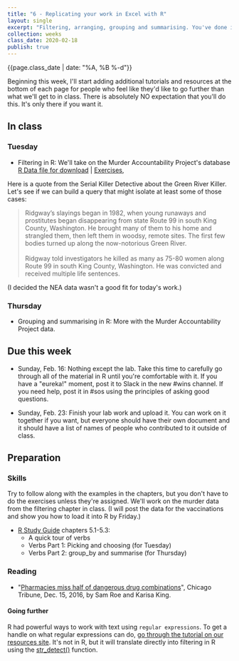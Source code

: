 ```yaml
---
title: "6 - Replicating your work in Excel with R"
layout: single
excerpt: "Filtering, arranging, grouping and summarising. You've done it all before, just not with the British spelling."
collection: weeks
class_date: 2020-02-18
publish: true
---
```

{{page.class_date | date: "%A, %B %-d"}}

Beginning this week, I'll start adding additional tutorials and resources at the bottom of each page for people who feel like they'd like to go further than what we'll get to in class. There is absolutely NO expectation that you'll do this.  It's only there if you want it.

## In class

### Tuesday

* Filtering in R: We'll take on the Murder Accountability Project's database <br>[R Data file for download](https://github.com/cronkitedata/rstudyguide/blob/master/data/murder_data.Rda) \| [Exercises](https://cronkitedata.github.io/rstudyguide/A04-murders),

Here is a quote from the Serial Killer Detective about the Green River Killer. Let's see if we can build a query that might isolate at least some of those cases:

> Ridgway’s slayings began in 1982, when young runaways and prostitutes began disappearing from state Route 99 in south King County, Washington. He brought many of them to his home and strangled them, then left them in woodsy, remote sites. The first few bodies turned up along the now-notorious Green River.<br><br>Ridgway told investigators he killed as many as 75-80 women along Route 99 in south King County, Washington. He was convicted and received multiple life sentences.

(I decided the NEA data wasn't a good fit for today's work.)

### Thursday

* Grouping and summarising in R: More with the Murder Accountability Project data.

## Due this week

* Sunday, Feb. 16: Nothing except the lab. Take this time to carefully go through all of the material in R until you're comfortable with it.  If you have a "eureka!" moment, post it to Slack in the new #wins channel. If you need help, post it in #sos using the principles of asking good questions.

* Sunday, Feb. 23: Finish your lab work and upload it. You can work on it together if you want, but everyone should have their own document and it should have a list of names of people who contributed to it outside of class. 

## Preparation

### Skills

Try to follow along with the examples in the chapters, but you don't have to do the exercises unless they're assigned. We'll work on the murder data from the filtering chapter in class. (I will post the data for the vaccinations and show you how to load it into R by Friday.)

* [R Study Guide](https://cronkitedata.github.io/rstudyguide/030-intro-verbs) chapters 5.1-5.3:
  * A quick tour of verbs
  * Verbs Part 1: Picking and choosing (for Tuesday)
  * Verbs Part 2: group_by and summarise (for Thursday)


### Reading

* "[Pharmacies miss half of dangerous drug combinations](https://www.chicagotribune.com/investigations/ct-drug-interactions-pharmacy-met-20161214-story.html)", Chicago Tribune, Dec. 15, 2016, by Sam Roe and Karisa King.

#### Going further

R had powerful ways to work with text using `regular expressions`. To get a handle on what regular expressions can do, [go through the tutorial on our resources site]({{site.cdocs}}/special/regex-beginning). It's not in R, but it will translate directly into filtering in R using the [str_detect()](https://cran.r-project.org/web/packages/stringr/vignettes/stringr.html) function.  
